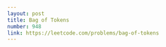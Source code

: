 ```yaml
---
layout: post
title: Bag of Tokens
number: 948
link: https://leetcode.com/problems/bag-of-tokens
---
```

